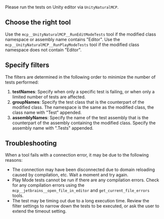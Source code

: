 Please run the tests on Unity editor via `UnityNaturalMCP`.

## Choose the right tool

Use the `mcp__UnityNaturalMCP__RunEditModeTests` tool if the modified class namespace or assembly name contains "Editor".
Use the `mcp__UnityNaturalMCP__RunPlayModeTests` tool if the modified class namespace does not contain "Editor".

## Specify filters

The filters are determined in the following order to minimize the number of tests performed:

1. **testNames**: Specify when only a specific test is failing, or when only a limited number of tests are affected.
2. **groupNames**: Specify the test class that is the counterpart of the modified class. The namespace is the same as the modified class, the class name with "Test" appended.
3. **assemblyNames**: Specify the name of the test assembly that is the counterpart of the assembly containing the modified class. Specify the assembly name with ".Tests" appended.

## Troubleshooting

When a tool fails with a connection error, it may be due to the following reasons:

- The connection may have been disconnected due to domain reloading caused by compilation, etc. Wait a moment and try again.
- Play Mode tests cannot be run if there are any compilation errors. Check for any compilation errors using the `mcp__jetbrains__open_file_in_editor` and `get_current_file_errors` tools.
- The test may be timing out due to a long execution time. Review the filter settings to narrow down the tests to be executed, or ask the user to extend the timeout setting.
